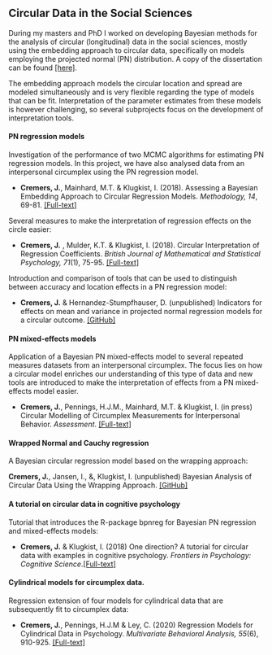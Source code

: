 ## Circular Data in the Social Sciences

During my masters and PhD I worked on developing Bayesian methods for the
analysis of circular (longitudinal) data in the social sciences, mostly using
the embedding approach to circular data, specifically on models employing the
projected normal (PN) distribution. A copy of the dissertation can be found [[here]](https://dspace.library.uu.nl/handle/1874/380364).

The embedding approach models the circular location and spread are modeled
simultaneously and is very flexible regarding the type of models that can be
fit. Interpretation of the parameter estimates from these models is however
challenging, so several subprojects focus on the development of interpretation
tools.


#### PN regression models

Investigation of the performance of two MCMC algorithms for estimating PN
regression models. In this project, we have also analysed data from an
interpersonal circumplex using the PN regression model.

- **Cremers, J.**, Mainhard, M.T. &  Klugkist, I. (2018). Assessing a Bayesian Embedding Approach to Circular Regression Models. *Methodology, 14*, 69-81. [[Full-text]](https://doi.org/10.1027/1614-2241/a000147) 

Several measures to make the interpretation of regression effects on the circle
easier:

 - **Cremers, J.** , Mulder, K.T. & Klugkist, I. (2018). Circular Interpretation of Regression Coefficients. *British Journal of Mathematical and Statistical Psychology, 71*(1), 75-95. [[Full-text]](https://doi.org/10.1111/bmsp.12108)

Introduction and comparison of tools that can be used to distinguish between accuracy and location
effects in a PN regression model:

- **Cremers, J.** & Hernandez-Stumpfhauser, D. (unpublished) Indicators for effects on mean and variance in projected normal regression models for a circular outcome. [[GitHub]](https://github.com/joliencremers/Data-Archive-Accuracy-Effect-PN-Models)


#### PN mixed-effects models

Application of a Bayesian PN mixed-effects model to several repeated measures
datasets from an interpersonal circumplex. The focus lies on how a circular
model enriches our understanding of this type of data and new tools are
introduced to make the interpretation of effects from a PN mixed-effects model
easier.

- **Cremers, J.**, Pennings, H.J.M., Mainhard, M.T. & Klugkist, I. (in press) Circular Modelling of Circumplex Measurements for Interpersonal Behavior. *Assessment*. [[Full-text]](https://doi.org/10.1177/1073191119858407)


#### Wrapped Normal and Cauchy regression

A Bayesian circular regression model based on the wrapping approach:

**Cremers, J.**, Jansen, I., &, Klugkist, I. (unpublished) Bayesian Analysis of Circular Data Using the Wrapping Approach. [[GitHub]](https://github.com/joliencremers/regression_wrapping)


#### A tutorial on circular data in cognitive psychology

Tutorial that introduces the R-package bpnreg for Bayesian PN regression and
mixed-effects models:

- **Cremers, J.** & Klugkist, I. (2018) One direction? A tutorial for circular data with examples in cognitive psychology. *Frontiers in Psychology: Cognitive Science*.[[Full-text]](https://doi.org/10.3389/fpsyg.2018.02040)


#### Cylindrical models for circumplex data.

Regression extension of four models for cylindrical data that are subsequently
fit to circumplex data:

- **Cremers, J.**, Pennings, H.J.M & Ley, C. (2020) Regression Models for Cylindrical Data in Psychology. *Multivariate Behavioral Analysis, 55*(6), 910-925. [[Full-text]](https://doi.org/10.1080/00273171.2019.1693332)

